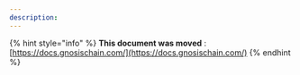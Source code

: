 ```yaml
---
description:
---
```


{% hint style="info" %}
**This document was moved**
: [https://docs.gnosischain.com/](https://docs.gnosischain.com/)
{% endhint %}